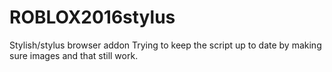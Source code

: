 # ROBLOX2016stylus
 Stylish/stylus browser addon
Trying to keep the script up to date by making sure images and that still work. 
